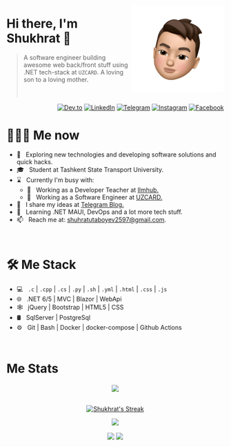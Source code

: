 <a href="https://t.me/shukhratutaboev"><img src="memoji.png" align="right" height="200"/></a>

# Hi there, I'm Shukhrat 👋

> A software engineer building awesome web back/front stuff using .NET tech-stack at `UZCARD`. A loving son to a loving mother.
<br/><br/><br/>

<p align="end">
<a href="https://dev.to/shukhratutaboev"><img alt="Dev.to" src="https://img.shields.io/badge/Dev.to-gray?style=flat-square&logo=dev-to"></a>
<a href="https://www.linkedin.com/in/shukhrat-utaboev-292356217"><img alt="LinkedIn" src="https://img.shields.io/badge/LinkedIn-gray?style=flat-square&logo=linkedin"></a>
<a href="https://t.me/shukhratutaboev"><img alt="Telegram" src="https://img.shields.io/badge/telegram-gray?style=flat-square&logo=telegram"></a>
<a href="https://instagram.com/shukhratutaboev"><img alt="Instagram" src="https://img.shields.io/badge/instagram-gray?style=flat-square&logo=instagram"></a>
<a href="https://facebook.com/shukhratutaboev"><img alt="Facebook" src="https://img.shields.io/badge/facebook-gray?style=flat-square&logo=facebook"></a>
</p>

<h1> 👨🏻‍💻 Me now </h1>

- 🤔 &nbsp; Exploring new technologies and developing software solutions and quick hacks.
- 🎓 &nbsp; Student at Tashkent State Transport University.
- ⌛️ &nbsp; Currently I'm busy with:
  - 💼 &nbsp; Working as a Developer Teacher at [Ilmhub.](https://ilmhub.uz)
  - 💼 &nbsp; Working as a Software Engineer at [UZCARD.](https://uzcard.uz)
- 📝 &nbsp; I share my ideas at [Telegram Blog.](https://t.me/shukhratutaboev)
- 🌱 &nbsp; Learning .NET MAUI, DevOps and a lot more tech stuff.
- 📫 &nbsp; Reach me at: shuhratutaboyev2597@gmail.com.

<br/>

<h1>🛠 Me Stack</h1>

- 💻 &nbsp; `.c` | `.cpp` | `.cs` | `.py` | `.sh` | `.yml` | `.html` | `.css` | `.js`
- 🌐 &nbsp; .NET 6/5 | MVC | Blazor | WebApi
- 🕸 &nbsp; jQuery | Bootstrap | HTML5 | CSS
- 🛢 &nbsp; SqlServer | PostgreSql
- ⚙️ &nbsp; Git | Bash | Docker | docker-compose | Github Actions

<br/>

<h1>Me Stats</h1>

<div align="center">
<a href="">
  <img align="center" src="https://github-readme-stats.vercel.app/api?username=shukhratutaboev&count_private=true&include_all_commits=true&show_icons=true&title_color=007bff&text_color=e7e7e7&icon_color=007bff&bg_color=171c28" />
<a />
<div>
 <br/>

[![Shukhrat's Streak](https://github-readme-streak-stats.herokuapp.com?user=shukhratutaboev&theme=dark&date_format=M%20j%5B%2C%20Y%5D&border=FFFFFF&ring=3722DD)](https://git.io/streak-stats)

<p align="center">
    <a href="https://leetcode.com/shuhratutaboyev/"><img width="50%" src="https://leetcode.card.workers.dev/shuhratutaboyev?theme=dark&font=baloo&extension=null&border=2&border_radius=8"></a>
</p>
  
[![](https://komarev.com/ghpvc/?username=shukhratutaboev&color=orange&label=Profile%20Views)](https://github.com/shukhratutaboev/shukhratutaboev)
[![](https://img.shields.io/github/followers/shukhratutaboev?label=GitHub%20Followers)](https://github.com/shukhratutaboev)

<!--
**shukhratutaboev/shukhratutaboev** is a ✨ _special_ ✨ repository because its `README.md` (this file) appears on your GitHub profile.

Here are some ideas to get you started:

- 🔭 I’m currently working on ...
- 🌱 I’m currently learning ...
- 👯 I’m looking to collaborate on ...
- 🤔 I’m looking for help with ...
- 💬 Ask me about ...
- 📫 How to reach me: ...
- 😄 Pronouns: ...
- ⚡ Fun fact: ...
-->
